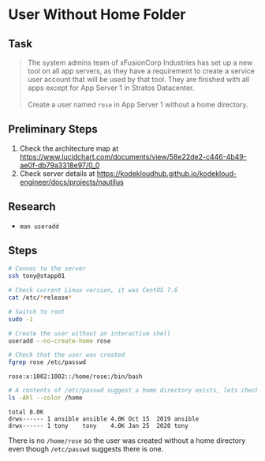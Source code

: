 # User Without Home Folder

## Task

> The system admins team of xFusionCorp Industries has set up a new tool on all app servers, as they have a requirement to create a service user account that will be used by that tool. They are finished with all apps except for App Server 1 in Stratos Datacenter.<br><br>Create a user named `rose` in App Server 1 without a home directory.

## Preliminary Steps

1. Check the architecture map at https://www.lucidchart.com/documents/view/58e22de2-c446-4b49-ae0f-db79a3318e97/0_0
2. Check server details at https://kodekloudhub.github.io/kodekloud-engineer/docs/projects/nautilus

## Research

* `man useradd`

## Steps

```bash
# Connec to the server
ssh tony@stapp01

# Check current Linux version, it was CentOS 7.6
cat /etc/*release*

# Switch to root
sudo -i

# Create the user without an interactive shell
useradd --no-create-home rose

# Check that the user was created
fgrep rose /etc/passwd
```

```
rose:x:1002:1002::/home/rose:/bin/bash
```

```bash
# A contents of /etc/passwd suggest a home directory exists, lets check that
ls -Ahl --color /home
```

```
total 8.0K
drwx------ 1 ansible ansible 4.0K Oct 15  2019 ansible
drwx------ 1 tony    tony    4.0K Jan 25  2020 tony
```

There is no `/home/rose` so the user was created without a home directory even though `/etc/passwd` suggests there is one.